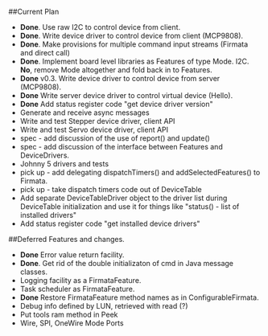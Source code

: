 ##Current Plan

* **Done**.  Use raw I2C to control device from client.
* **Done**.  Write device driver to control device from client (MCP9808).
* **Done**.  Make provisions for multiple command input streams (Firmata and direct call)
* **Done**. Implement board level libraries as Features of type Mode.  I2C.  **No**, remove Mode altogether and fold back in to Features.
* **Done** v0.3.  Write device driver to control device from server (MCP9808).
* **Done** Write server device driver to control virtual device (Hello).
* **Done** Add status register code "get device driver version"
* Generate and receive async messages
* Write and test Stepper device driver, client API
* Write and test Servo device driver, client API
* spec - add discussion of the use of report() and update()
* spec - add discussion of the interface between Features and DeviceDrivers.
* Johnny 5 drivers and tests
* pick up - add delegating dispatchTimers() and addSelectedFeatures() to Firmata.
* pick up - take dispatch timers code out of DeviceTable
* Add separate DeviceTableDriver object to the driver list during DeviceTable initialization and use it for things like "status() - list of installed drivers"
* Add status register code "get installed device drivers"

##Deferred Features and changes.

* **Done** Error value return facility.
* **Done**. Get rid of the double initializaton of cmd in Java message classes.
* Logging facility as a FirmataFeature.
* Task scheduler as FirmataFeature.
* **Done** Restore FirmataFeature method names as in ConfigurableFirmata.
* Debug info defined by LUN, retrieved with read (?)
* Put tools ram method in Peek
* Wire, SPI, OneWire Mode Ports